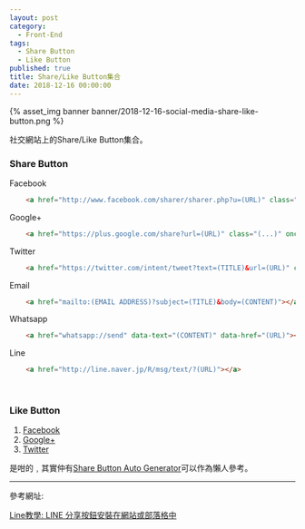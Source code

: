 ```yaml
---
layout: post
category: 
  - Front-End
tags: 
  - Share Button 
  - Like Button
published: true
title: Share/Like Button集合
date: 2018-12-16 00:00:00
---
```


{% asset_img banner banner/2018-12-16-social-media-share-like-button.png %}

社交網站上的Share/Like Button集合。

<!-- more -->

### Share Button

Facebook

```html
    <a href="http://www.facebook.com/sharer/sharer.php?u=(URL)" class="(...)" onclick="javascript:window.open(this.href, '', 'menubar=no,toolbar=no,resizable=yes,scrollbars=yes,height=300,width=570');return false;" target="_blank" title="Share on Facebook"></a>
```


Google+

```html
    <a href="https://plus.google.com/share?url=(URL)" class="(...)" onclick="javascript:window.open(this.href, '', 'menubar=no,toolbar=no,resizable=yes,scrollbars=yes,height=300,width=500');return false;" target="_blank" title="Share on Google+"></a>
```

Twitter
    
```html
    <a href="https://twitter.com/intent/tweet?text=(TITLE)&url=(URL)" class="(...)" onclick="javascript:window.open(this.href, '', 'menubar=no,toolbar=no,resizable=yes,scrollbars=yes,height=300,width=600');return false;" target="_blank" title="Share on Twitter"></a>
```

Email

```html
    <a href="mailto:(EMAIL ADDRESS)?subject=(TITLE)&body=(CONTENT)"></a>
```

Whatsapp

```html
    <a href="whatsapp://send" data-text="(CONTENT)" data-href="(URL)"></a>
```

Line

```html
    <a href="http://line.naver.jp/R/msg/text/?(URL)"></a>
```

<br/>

### Like Button

1. [Facebook](https://developers.facebook.com/docs/plugins/like-button)
2. [Google+](https://developers.google.com/+/web/+1button/)
3. [Twitter](
https://about.twitter.com/resources/buttons#tweet)


是咁的﹐其實仲有[Share Button Auto Generator](https://simplesharingbuttons.com/#preview)可以作為懶人參考。

------------------------------------
參考網址:

[Line教學: LINE 分享按鈕安裝在網站或部落格中](
http://linetw.blogspot.hk/2014/05/how-to-set-line-button-in-web.html?m=1)
